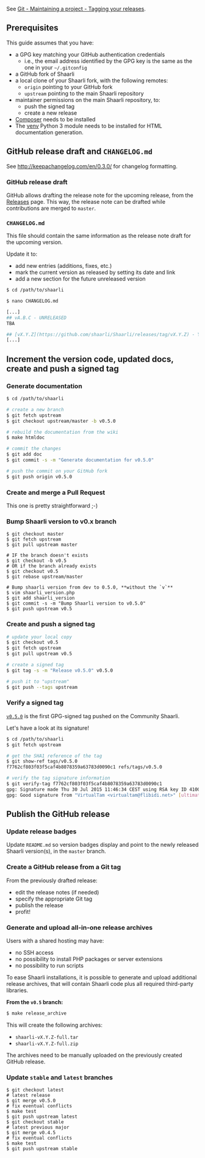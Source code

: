 See  [Git - Maintaining a project - Tagging your 
releases](http://git-scm.com/book/en/v2/Distributed-Git-Maintaining-a-Project#Tagging-Your-Releases).

## Prerequisites
This guide assumes that you have:
- a GPG key matching your GitHub authentication credentials
    - i.e., the email address identified by the GPG key is the same as the one in your `~/.gitconfig` 
- a GitHub fork of Shaarli
- a local clone of your Shaarli fork, with the following remotes:
    - `origin` pointing to your GitHub fork
    - `upstream` pointing to the main Shaarli repository
- maintainer permissions on the main Shaarli repository, to:
    - push the signed tag
    - create a new release
- [Composer](https://getcomposer.org/) needs to be installed
- The [venv](https://docs.python.org/3/library/venv.html) Python 3 module needs to be installed for HTML documentation generation.

## GitHub release draft and `CHANGELOG.md`
See http://keepachangelog.com/en/0.3.0/ for changelog formatting.

### GitHub release draft
GitHub allows drafting the release note for the upcoming release, from the [Releases](https://github.com/shaarli/Shaarli/releases) page. This way, the release note can be drafted while contributions are merged to `master`.

### `CHANGELOG.md`
This file should contain the same information as the release note draft for the upcoming version.

Update it to:
- add new entries (additions, fixes, etc.)
- mark the current version as released by setting its date and link
- add a new section for the future unreleased version

```bash
$ cd /path/to/shaarli

$ nano CHANGELOG.md

[...]
## vA.B.C - UNRELEASED
TBA

## [vX.Y.Z](https://github.com/shaarli/Shaarli/releases/tag/vX.Y.Z) - YYYY-MM-DD
[...]
```


## Increment the version code, updated docs, create and push a signed tag
### Generate documentation
```bash
$ cd /path/to/shaarli

# create a new branch
$ git fetch upstream
$ git checkout upstream/master -b v0.5.0

# rebuild the documentation from the wiki
$ make htmldoc

# commit the changes
$ git add doc
$ git commit -s -m "Generate documentation for v0.5.0"

# push the commit on your GitHub fork
$ git push origin v0.5.0
```

### Create and merge a Pull Request
This one is pretty straightforward ;-)

### Bump Shaarli version to v0.x branch

```
$ git checkout master
$ git fetch upstream
$ git pull upstream master

# IF the branch doesn't exists
$ git checkout -b v0.5
# OR if the branch already exists
$ git checkout v0.5
$ git rebase upstream/master

# Bump shaarli version from dev to 0.5.0, **without the `v`**
$ vim shaarli_version.php
$ git add shaarli_version
$ git commit -s -m "Bump Shaarli version to v0.5.0"
$ git push upstream v0.5
```

### Create and push a signed tag
```bash
# update your local copy
$ git checkout v0.5
$ git fetch upstream
$ git pull upstream v0.5

# create a signed tag
$ git tag -s -m "Release v0.5.0" v0.5.0

# push it to "upstream"
$ git push --tags upstream
```

### Verify a signed tag
[`v0.5.0`](https://github.com/shaarli/Shaarli/releases/tag/v0.5.0) is the first GPG-signed tag pushed on the Community Shaarli.

Let's have a look at its signature!

```bash
$ cd /path/to/shaarli
$ git fetch upstream

# get the SHA1 reference of the tag
$ git show-ref tags/v0.5.0
f7762cf803f03f5caf4b8078359a63783d0090c1 refs/tags/v0.5.0

# verify the tag signature information
$ git verify-tag f7762cf803f03f5caf4b8078359a63783d0090c1
gpg: Signature made Thu 30 Jul 2015 11:46:34 CEST using RSA key ID 4100DF6F
gpg: Good signature from "VirtualTam <virtualtam@flibidi.net>" [ultimate]
```

## Publish the GitHub release
### Update release badges
Update `README.md` so version badges display and point to the newly released Shaarli version(s), in the `master` branch.

### Create a GitHub release from a Git tag
From the previously drafted release:
- edit the release notes (if needed)
- specify the appropriate Git tag
- publish the release
- profit!

### Generate and upload all-in-one release archives
Users with a shared hosting may have:
- no SSH access
- no possibility to install PHP packages or server extensions
- no possibility to run scripts

To ease Shaarli installations, it is possible to generate and upload additional release archives,
that will contain Shaarli code plus all required third-party libraries.

**From the `v0.5` branch:**

```bash
$ make release_archive
```

This will create the following archives:
- `shaarli-vX.Y.Z-full.tar`
- `shaarli-vX.Y.Z-full.zip`

The archives need to be manually uploaded on the previously created GitHub release.

### Update `stable` and `latest` branches

```
$ git checkout latest
# latest release
$ git merge v0.5.0
# fix eventual conflicts
$ make test
$ git push upstream latest
$ git checkout stable
# latest previous major
$ git merge v0.4.5 
# fix eventual conflicts
$ make test
$ git push upstream stable
```
